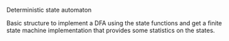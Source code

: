 Deterministic state automaton

Basic structure to implement a DFA using the state functions and get a finite state machine implementation that provides
some statistics on the states.
